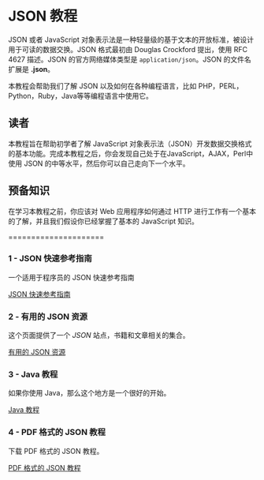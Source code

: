 # JSON 教程

JSON 或者 JavaScript 对象表示法是一种轻量级的基于文本的开放标准，被设计用于可读的数据交换。JSON 格式最初由 Douglas Crockford 提出，使用 RFC 4627 描述。JSON 的官方网络媒体类型是 `application/json`。JSON 的文件名扩展是 __.json__。

本教程会帮助我们了解 JSON 以及如何在各种编程语言，比如 PHP，PERL，Python，Ruby，Java等等编程语言中使用它。

## 读者

本教程旨在帮助初学者了解 JavaScript 对象表示法（JSON）开发数据交换格式的基本功能。完成本教程之后，你会发现自己处于在JavaScript，AJAX，Perl中使用 JSON 的中等水平，然后你可以自己走向下一个水平。

## 预备知识

在学习本教程之前，你应该对 Web 应用程序如何通过 HTTP 进行工作有一个基本的了解，并且我们假设你已经掌握了基本的 JavaScript 知识。

=====================

### 1 - JSON 快速参考指南

一个适用于程序员的 JSON 快速参考指南

[JSON 快速参考指南](quick-guide.md)

### 2 - 有用的 JSON 资源

这个页面提供了一个 _JSON_ 站点，书籍和文章相关的集合。

[有用的 JSON 资源](useful-resources.md)

### 3 - Java 教程

如果你使用 Java，那么这个地方是一个很好的开始。

[Java 教程](http://www.tutorialspoint.com/java/)

### 4 - PDF 格式的 JSON 教程

下载 PDF 格式的 JSON 教程。

[PDF 格式的 JSON 教程](http://www.tutorialspoint.com/json/json_pdf_version.htm)